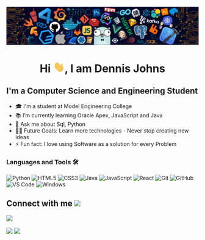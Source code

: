 <p align="center"><img src="https://raw.githubusercontent.com/KevinPatel04/KevinPatel04/master/header.png"></p>

<h1 align="center">Hi <img src="https://raw.githubusercontent.com/KevinPatel04/KevinPatel04/master/Hi.gif" width="30px">, I am Dennis Johns</h1>

## I'm a Computer Science and Engineering Student  

- 🎓 I'm a student at Model Engineering College
- 📚 I’m currently learning Oracle Apex, JavaScript and Java
- 💬 Ask me about Sql, Python
- 💪🏼 Future Goals: Learn more technologies - Never stop creating new ideas
- ⚡ Fun fact: I love using Software as a solution for every Problem

### Languages and Tools 🛠 
![Python](http://img.shields.io/badge/-Python-3776AB?style=flat-square&logo=python&logoColor=ffffff)
![HTML5](https://img.shields.io/badge/-HTML5-%23E44D27?style=flat-square&logo=html5&logoColor=ffffff)
![CSS3](https://img.shields.io/badge/-CSS3-%231572B6?style=flat-square&logo=css3)
![Java](https://img.shields.io/badge/Java-%23ED8B00.svg?style=flat-square&logo=java&logoColor=white)
![JavaScript](https://img.shields.io/badge/javascript-%23323330.svg?style=flat-square&logo=javascript&logoColor=%23F7DF1E)
![React](https://img.shields.io/badge/React-20232A?style=flat-square&logo=react&logoColor=61DAFB)
![Git](https://img.shields.io/badge/-Git-%23F05032?style=flat-square&logo=git&logoColor=%23ffffff)
![GitHub](https://img.shields.io/badge/-GitHub-181717?style=flat-square&logo=github)
![VS Code](http://img.shields.io/badge/-VS%20Code-007ACC?style=flat-square&logo=visual-studio-code&logoColor=ffffff)
![Windows](http://img.shields.io/badge/-Windows-0078D6?style=flat-square&logo=windows&logoColor=ffffff)

<h2> Connect with me <img src='https://raw.githubusercontent.com/ShahriarShafin/ShahriarShafin/main/Assets/handshake.gif' width="100px"> </h2>
<a href="mailto:dennis.johns1011@gmail.com"><img src="https://img.shields.io/badge/-dennis.johns1011@gmail.com-D14836?style=for-the-badge&logo=Gmail&logoColor=white"/></a>

<br/>
<p align="left">
  <img width="49.5%" src="https://github-readme-stats.vercel.app/api?username=djohns1011&show_icons=true&theme=gruvbox&hide_border=true" />
    <img width="49.5%" src="https://github-readme-streak-stats.herokuapp.com/?user=djohns1011&theme=gruvbox&hide_border=true" />
  </a>
</p>
<br>

